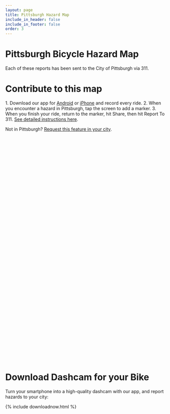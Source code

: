 ```yaml
---
layout: page
title: Pittsburgh Hazard Map
include_in_header: false
include_in_footer: false
order: 3
---
```


<h1>Pittsburgh Bicycle Hazard Map</h1>
Each of these reports has been sent to the City of Pittsburgh via 311.

<h1>Contribute to this map</h1>
1. Download our app for <a href="https://play.google.com/store/apps/details?id=com.dashcambike.dashcamapp">Android</a> or <a href="https://apps.apple.com/us/app/dashcam-for-your-bike/id1577996345?uo=4">iPhone</a> and record every ride.
2. When you encounter a hazard in Pittsburgh, tap the screen to add a marker.
3. When you finish your ride, return to the marker, hit Share, then hit Report To 311.
<a href="/311/">See detailed instructions here</a>.

Not in Pittsburgh? <a href="https://forms.gle/HHFisHhgsHxaMvFi8" target="_blank">Request this feature in your city</a>.

<div id="map"></div>

<div id="description">
<h1>Download Dashcam for your Bike</h1>
Turn your smartphone into a high-quality dashcam with our app, and report hazards to your city:
</div>

{% include downloadnow.html %}
 
<link href="https://api.mapbox.com/mapbox-gl-js/v2.10.0/mapbox-gl.css" rel="stylesheet">
<script src="https://api.mapbox.com/mapbox-gl-js/v2.10.0/mapbox-gl.js"></script>
<style>
    .container {
        max-width: 100vw;
    }
    #map {
        left: 0px;
        width: 100%;
        height: 700px;
    }
    .mapboxgl-popup
    {
        max-width: 500px;
        min-width: 300px;
        font: 12px/20px 'Helvetica Neue', Arial, Helvetica, sans-serif;
    }
    .mapboxgl-popup-content
    {
        min-height: 250px;
    }
    .popupTitle
    {
        font-weight: 600;
        font-size: 1.5em;
    }
    .mapboxgl-popup-close-button
    {
        font-size: 2em;
        margin-right: 5px;
    }
</style>

<script>
/*
Change to point to the Staging URL if needed.
CDN helps JSONs load faster, automatically resizes images to reduce bandwidth, and costs less than hitting firebase endpoints.
*/
const cdnUrl = "https://dashcambikeprod-1ced4.kxcdn.com/o/";
//const cdnUrl = "https://dashcambikestaging-1ced4.kxcdn.com/o/";

mapboxgl.accessToken = 'pk.eyJ1IjoiZGFzaGNhbWJpa2UiLCJhIjoiY2w3cnozZDN0MGp5cTNubzAwbHF0NGIyaCJ9.PKvOiY3srXhJhl-cp17-Og';
mapboxgl.clearStorage();

// A terribly hacky way of caching for at most one hour (while images cache for 7 days)
const currentUTCHourForCacheControl = (new Date()).getUTCHours();

const map = new mapboxgl.Map({
    container: 'map',
    style: 'mapbox://styles/mapbox/dark-v10',
    center: [-79.968, 40.45],
    zoom: 12
});
 
map.on('style.load', () => {
map.setFog({});
});
 
map.on('load', () => {
    // Add a geojson point source.
    // Heatmap layers also work with a vector tile source.
    map.addSource('hazards', {
        'type': 'geojson',
        //'data': '/assets/hazardreports.geojson',
        'data': cdnUrl + 'GeoJsons%2Fpittsburgh.geojson?alt=media&utcHourForCacheControl=' + currentUTCHourForCacheControl,
        cluster: false,
        clusterMaxZoom: 14, // Max zoom to cluster points on
        clusterRadius: 50 // Radius of each cluster when clustering points (defaults to 50)
    });

    map.addLayer(
        {
            'id': 'hazards-heat',
            'type': 'heatmap',
            'source': 'hazards',
            'maxzoom': 15,
            'paint': {
                // Increase the heatmap color weight weight by zoom level
                // heatmap-intensity is a multiplier on top of heatmap-weight
                'heatmap-intensity': [
                    'interpolate',
                    ['linear'],
                    ['zoom'],
                    9, 1,
                    13, 3
                ],
                // Color ramp for heatmap.  Domain is 0 (low) to 1 (high).
                // Begin color ramp at 0-stop with a 0-transparancy color
                // to create a blur-like effect.
                'heatmap-color': [
                    'interpolate',
                     ['linear'],
                     ['heatmap-density'],
                     0,
                     'rgba(33,102,172,0)',
                     0.2,
                     'rgb(103,169,207)',
                     0.4,
                     'rgb(209,229,240)',
                     0.6,
                     'rgb(253,219,199)',
                     0.8,
                     'rgb(239,138,98)',
                     1,
                     'rgb(178,24,43)'
                ],
                // Adjust the heatmap radius by zoom level
                'heatmap-radius': [
                    'interpolate',
                    ['linear'],
                    ['zoom'],
                    0, 2,
                    9, 20
                ],
                // Transition from heatmap to circle layer by zoom level
                'heatmap-opacity': [
                    'interpolate',
                    ['linear'],
                    ['zoom'],
                    12, 1,
                    15, 0
                ]
            }
        },
        'waterway-label'
    );

    map.addLayer(
        {
            'id': 'hazards-point',
            'type': 'circle',
            'source': 'hazards',
            'minzoom': 7,
            'paint': {
                'circle-color': [
                    'match',
                    ['get', 'HazardName'],
                    "Car parked in bike lane",
                    'rgb(123, 0, 48)',
                    "Dangerous driving",
                    'rgb(189, 0, 78)',
                    "Obstruction in bike lane",
                    'rgb(54, 0, 123)',
                    "Pothole",
                    'rgb(33, 83, 65)',
                    /* other or cluster: same as car parked in bike lane */ 'rgb(123, 0, 48)'

                ],
                'circle-stroke-color': 'white',
                'circle-stroke-width': 1,
                // Transition from heatmap to circle layer by zoom level
                'circle-opacity': [
                    'interpolate',
                    ['linear'],
                    ['zoom'],
                    7,
                    0,
                    8,
                    1
                ]
            }
        },
        'waterway-label'
    );
});

function makeDateString(unixTimestamp) {
    const date = new Date(unixTimestamp * 1000);

    // 12-hour format
    let hours = date.getHours();
    const ampm = hours >= 12 ? 'pm' : 'am';
    hours = hours % 12;

    // Leading zero for minutes < 10
    let minutes = date.getMinutes();
    if (minutes < 10)
    {
        minutes = '0' + minutes;
    }

    // Day of week
    const weekdayNames = ["Sunday","Monday","Tuesday","Wednesday","Thursday","Friday","Saturday"];
    const day = weekdayNames[date.getDay()];

    // Month with name
    const monthNames = ["January", "February", "March", "April", "May", "June", "July", "August", "September", "October", "November", "December"];
    const month = monthNames[date.getMonth()];


    return `${day}, ${month} ${date.getDate()}, ${date.getFullYear()} at ${hours}:${minutes} ${ampm}`;
}

function getDescriptionFor(featureProperties) {
console.log(featureProperties)
    const filepath = featureProperties.ImageOrVideoFilepath;
    const url = cdnUrl + filepath + "?alt=media&width=400";
    const hazardName = featureProperties.HazardName;
    const tweetURL = featureProperties.TweetURL != undefined ? featureProperties.TweetURL : "https://twitter.com/dashcam311";
    const address = featureProperties.ApproxAddress != undefined ? featureProperties.ApproxAddress : "";
    const dateStr = makeDateString(featureProperties.Timestamp);


    let heading = `<p class="popupTitle"><a href=\"${tweetURL}\" target=\"_blank\">${hazardName}</a></p>`;
    heading += `<p>${address}<br/>On ${dateStr}</p>`
    if (filepath.endsWith(".mp4"))
    {
        return heading + `<p><video width=\"100%\" controls autoplay><source src=\"${url}\" type=\"video/mp4\"/></video></p>`;
    }
    else if (filepath.endsWith(".png"))
    {
        return heading + `<p><a href=\"${tweetURL}\" target=\"_blank\"><img src=\"${url}\" width="100%"/></a></p>`;
    }
    else
    {
        console.log("Invalid image");
        return heading;
    }
}


// When a click event occurs on a feature in the places layer, open a popup at the
// location of the feature, with description HTML from its properties.
map.on('click', 'hazards-point', (e) => {
    // Copy coordinates array.
    const coordinates = e.features[0].geometry.coordinates.slice();
    const description = getDescriptionFor(e.features[0].properties);
     
    // Ensure that if the map is zoomed out such that multiple
    // copies of the feature are visible, the popup appears
    // over the copy being pointed to.
    while (Math.abs(e.lngLat.lng - coordinates[0]) > 180) {
        coordinates[0] += e.lngLat.lng > coordinates[0] ? 360 : -360;
    }
     
    new mapboxgl.Popup()
        .setLngLat(coordinates)
        .setHTML(description)
        .addTo(map);
});
     
// Change the cursor to a pointer when the mouse is over the places layer.
map.on('mouseenter', 'hazards-point', () => {
    map.getCanvas().style.cursor = 'pointer';
});
     
// Change it back to a pointer when it leaves.
map.on('mouseleave', 'hazards-point', () => {
    map.getCanvas().style.cursor = '';
});
</script>
